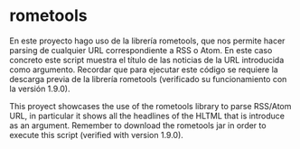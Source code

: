 # rometools
En este proyecto hago uso de la librería rometools, que nos permite hacer parsing de cualquier URL correspondiente a RSS o Atom. En este caso concreto este script muestra el título de las noticias de la URL introducida como argumento.
Recordar que para ejecutar este código se requiere la descarga previa de la librería rometools (verificado su funcionamiento con la versión 1.9.0).

This proyect showcases the use of the rometools library to parse RSS/Atom URL, in particular it shows all the headlines of the HLTML that is introduce as an argument.
Remember to download the rometools jar in order to execute this script (verified with version 1.9.0).
